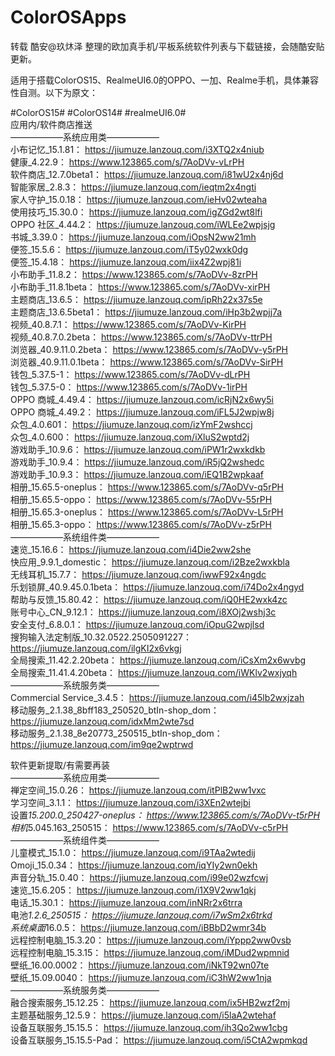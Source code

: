 # ColorOSApps
转载 酷安@玖炑泽 整理的欧加真手机/平板系统软件列表与下载链接，会随酷安贴更新。 

适用于搭载ColorOS15、RealmeUI6.0的OPPO、一加、Realme手机，具体兼容性自测。以下为原文：

#ColorOS15# #ColorOS14# #realmeUI6.0#  
应用内/软件商店推送  
——————系统应用类——————  
小布记忆_15.1.81： https://jiumuze.lanzouq.com/i3XTQ2x4niub   
健康_4.22.9： https://www.123865.com/s/7AoDVv-vLrPH   
软件商店_12.7.0beta1： https://jiumuze.lanzouq.com/i81wU2x4nj6d   
智能家居_2.8.3： https://jiumuze.lanzouq.com/ieqtm2x4ngti   
家人守护_15.0.18： https://jiumuze.lanzouq.com/ieHv02wteaha   
使用技巧_15.30.0： https://jiumuze.lanzouq.com/igZGd2wt8lfi   
OPPO 社区_4.44.2： https://jiumuze.lanzouq.com/iWLEe2wpjsjg   
书城_3.39.0： https://jiumuze.lanzouq.com/iOpsN2ww21mh   
便签_15.5.6： https://jiumuze.lanzouq.com/iT5y02wxk0dg   
便签_15.4.18： https://jiumuze.lanzouq.com/iix4Z2wpj81i   
小布助手_11.8.2： https://www.123865.com/s/7AoDVv-8zrPH   
小布助手_11.8.1beta： https://www.123865.com/s/7AoDVv-xirPH   
主题商店_13.6.5： https://jiumuze.lanzouq.com/ipRh22x37s5e   
主题商店_13.6.5beta1： https://jiumuze.lanzouq.com/iHp3b2wpjj7a   
视频_40.8.7.1： https://www.123865.com/s/7AoDVv-KirPH   
视频_40.8.7.0.2beta： https://www.123865.com/s/7AoDVv-ttrPH   
浏览器_40.9.11.0.2beta： https://www.123865.com/s/7AoDVv-y5rPH   
浏览器_40.9.11.0.1beta： https://www.123865.com/s/7AoDVv-SirPH   
钱包_5.37.5-1： https://www.123865.com/s/7AoDVv-dLrPH   
钱包_5.37.5-0： https://www.123865.com/s/7AoDVv-1irPH   
OPPO 商城_4.49.4： https://jiumuze.lanzouq.com/icRjN2x6wy5i   
OPPO 商城_4.49.2： https://jiumuze.lanzouq.com/iFL5J2wpjw8j   
众包_4.0.601： https://jiumuze.lanzouq.com/izYmF2wshccj   
众包_4.0.600： https://jiumuze.lanzouq.com/iXluS2wptd2j   
游戏助手_10.9.6： https://jiumuze.lanzouq.com/iPW1r2wxkdkb   
游戏助手_10.9.4： https://jiumuze.lanzouq.com/iR5jQ2wshedc   
游戏助手_10.9.3： https://jiumuze.lanzouq.com/iEQ1B2wpkaaf   
相册_15.65.5-oneplus： https://www.123865.com/s/7AoDVv-q5rPH   
相册_15.65.5-oppo： https://www.123865.com/s/7AoDVv-55rPH   
相册_15.65.3-oneplus： https://www.123865.com/s/7AoDVv-L5rPH   
相册_15.65.3-oppo： https://www.123865.com/s/7AoDVv-z5rPH   
——————系统组件类——————  
速览_15.16.6： https://jiumuze.lanzouq.com/i4Die2ww2she   
快应用_9.9.1_domestic： https://jiumuze.lanzouq.com/i2Bze2wxkbla   
无线耳机_15.7.7： https://jiumuze.lanzouq.com/iwwF92x4ngdc   
乐划锁屏_40.9.45.0.1beta： https://jiumuze.lanzouq.com/i74Do2x4ngyd   
帮助与反馈_15.80.42： https://jiumuze.lanzouq.com/iQ0HE2wxk4zc   
账号中心_CN_9.12.1： https://jiumuze.lanzouq.com/i8XOj2wshj3c   
安全支付_6.8.0.1： https://jiumuze.lanzouq.com/iOpuG2wpjlsd   
搜狗输入法定制版_10.32.0522.2505091227： https://jiumuze.lanzouq.com/ilgKI2x6vkgj   
全局搜索_11.42.2.20beta： https://jiumuze.lanzouq.com/iCsXm2x6wvbg   
全局搜索_11.41.4.20beta： https://jiumuze.lanzouq.com/iWKlv2wxjyqh   
——————系统服务类——————  
Commercial Service_3.4.5： https://jiumuze.lanzouq.com/i45lb2wxjzah   
移动服务_2.1.38_8bff183_250520_btIn-shop_dom： https://jiumuze.lanzouq.com/idxMm2wte7sd   
移动服务_2.1.38_8e20773_250515_btIn-shop_dom： https://jiumuze.lanzouq.com/im9qe2wptrwd   
  
软件更新提取/有需要再装  
——————系统应用类——————  
禅定空间_15.0.26： https://jiumuze.lanzouq.com/itPlB2ww1vxc   
学习空间_3.1.1： https://jiumuze.lanzouq.com/i3XEn2wtejbi   
设置*15.200.0_250427-oneplus： https://www.123865.com/s/7AoDVv-t5rPH   
相机*5.045.163_250515： https://www.123865.com/s/7AoDVv-c5rPH   
——————系统组件类——————  
儿童模式_15.1.0： https://jiumuze.lanzouq.com/i9TAa2wtedij   
Omoji_15.0.34： https://jiumuze.lanzouq.com/iqYIy2wn0ekh   
声音分轨_15.0.40： https://jiumuze.lanzouq.com/i99e02wzfcwj   
速览_15.6.205： https://jiumuze.lanzouq.com/i1X9V2ww1qkj   
电话_15.30.1： https://jiumuze.lanzouq.com/inNRr2x6trra   
电池*1.2.6_250515： https://jiumuze.lanzouq.com/i7wSm2x6trkd   
系统桌面*16.0.5： https://jiumuze.lanzouq.com/iBBbD2wmr34b   
远程控制电脑_15.3.20： https://jiumuze.lanzouq.com/iYppp2ww0vsb   
远程控制电脑_15.3.15： https://jiumuze.lanzouq.com/iMDud2wpmnid   
壁纸_16.00.0002： https://jiumuze.lanzouq.com/iNkT92wn07te   
壁纸_15.09.0040： https://jiumuze.lanzouq.com/iC3hW2ww1nja   
——————系统服务类——————  
融合搜索服务_15.12.25： https://jiumuze.lanzouq.com/ix5HB2wzf2mj   
主题基础服务_12.5.9： https://jiumuze.lanzouq.com/i5laA2wtehaf   
设备互联服务_15.15.5： https://jiumuze.lanzouq.com/ih3Qo2ww1cbg   
设备互联服务_15.15.5-Pad： https://jiumuze.lanzouq.com/i5CtA2wpmkqd   
